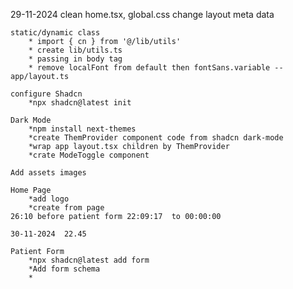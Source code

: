 29-11-2024
    clean home.tsx, global.css
    change layout meta data

    static/dynamic class
        * import { cn } from '@/lib/utils'
        * create lib/utils.ts
        * passing in body tag
        * remove localFont from default then fontSans.variable --app/layout.ts

    configure Shadcn
        *npx shadcn@latest init

    Dark Mode
        *npm install next-themes
        *create ThemProvider component code from shadcn dark-mode
        *wrap app layout.tsx children by ThemProvider
        *crate ModeToggle component

    Add assets images

    Home Page
        *add logo
        *create from page
    26:10 before patient form 22:09:17  to 00:00:00

    30-11-2024  22.45

    Patient Form
        *npx shadcn@latest add form
        *Add form schema
        *




